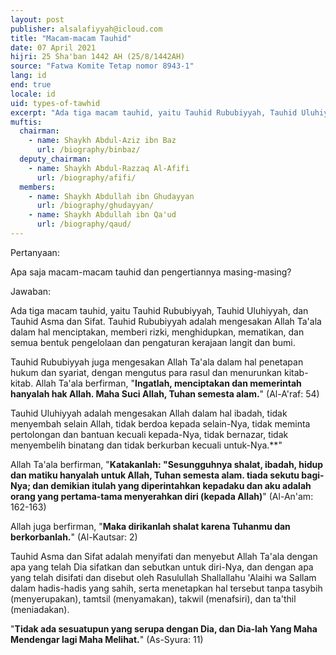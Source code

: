 ```yaml
---
layout: post
publisher: alsalafiyyah@icloud.com
title: "Macam-macam Tauhid"
date: 07 April 2021
hijri: 25 Sha'ban 1442 AH (25/8/1442AH)
source: "Fatwa Komite Tetap nomor 8943-1"
lang: id
end: true
locale: id
uid: types-of-tawhid
excerpt: "Ada tiga macam tauhid, yaitu Tauhid Rububiyyah, Tauhid Uluhiyyah, dan Tauhid Asma dan Sifat. Tauhid Rububiyyah adalah mengesakan Allah Ta'ala dalam hal menciptakan, memberi rizki, menghidupkan, mematikan, dan semua bentuk pengelolaan dan pengaturan kerajaan langit dan bumi."
muftis:
  chairman: 
    - name: Shaykh Abdul-Aziz ibn Baz
      url: /biography/binbaz/
  deputy_chairman:
    - name: Shaykh Abdul-Razzaq Al-Afifi
      url: /biography/afifi/
  members: 
    - name: Shaykh Abdullah ibn Ghudayyan
      url: /biography/ghudayyan/
    - name: Shaykh Abdullah ibn Qa'ud
      url: /biography/qaud/
---
```


Pertanyaan:

Apa saja macam-macam tauhid dan pengertiannya masing-masing?

Jawaban:

Ada tiga macam tauhid, yaitu Tauhid Rububiyyah, Tauhid Uluhiyyah, dan Tauhid Asma dan Sifat. Tauhid Rububiyyah adalah mengesakan Allah Ta'ala dalam hal menciptakan, memberi rizki, menghidupkan, mematikan, dan semua bentuk pengelolaan dan pengaturan kerajaan langit dan bumi. 

Tauhid Rububiyyah juga mengesakan Allah Ta'ala dalam hal penetapan hukum dan syariat, dengan mengutus para rasul dan menurunkan kitab-kitab. Allah Ta'ala berfirman, "**Ingatlah, menciptakan dan memerintah hanyalah hak Allah. Maha Suci Allah, Tuhan semesta alam.**" (Al-A'raf: 54) 

Tauhid Uluhiyyah adalah mengesakan Allah dalam hal ibadah, tidak menyembah selain Allah, tidak berdoa kepada selain-Nya, tidak meminta pertolongan dan bantuan kecuali kepada-Nya, tidak bernazar, tidak menyembelih binatang dan tidak berkurban kecuali untuk-Nya.**"

Allah Ta'ala berfirman, "**Katakanlah: "Sesungguhnya shalat, ibadah, hidup dan matiku hanyalah untuk Allah, Tuhan semesta alam. tiada sekutu bagi-Nya; dan demikian itulah yang diperintahkan kepadaku dan aku adalah orang yang pertama-tama menyerahkan diri (kepada Allah)**" (Al-An'am: 162-163)

Allah juga berfirman, "**Maka dirikanlah shalat karena Tuhanmu dan berkorbanlah.**" (Al-Kautsar: 2)

Tauhid Asma dan Sifat adalah menyifati dan menyebut Allah Ta'ala dengan apa yang telah Dia sifatkan dan sebutkan untuk diri-Nya, dan dengan apa yang telah disifati dan disebut oleh Rasulullah Shallallahu 'Alaihi wa Sallam dalam hadis-hadis yang sahih, serta menetapkan hal tersebut tanpa tasybih (menyerupakan), tamtsil (menyamakan), takwil (menafsiri), dan ta'thil (meniadakan).  

"**Tidak ada sesuatupun yang serupa dengan Dia, dan Dia-lah Yang Maha Mendengar lagi Maha Melihat.**" (As-Syura: 11)

